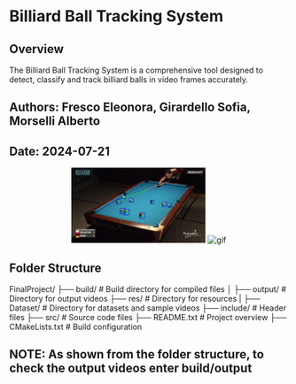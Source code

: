 # Billiard Ball Tracking System

## Overview
The Billiard Ball Tracking System is a comprehensive tool designed to detect, classify and track billiard balls in video frames accurately.

## Authors: Fresco Eleonora, Girardello Sofia, Morselli Alberto

## Date: 2024-07-21 

<p align="center">
    <img src="res/track3.jpg" alt="img" width="48%"/>
    <img src="res/game1_clip1.gif" alt="gif" width="48%"/>
</p>

## Folder Structure

FinalProject/
├── build/                 # Build directory for compiled files
│   ├── output/            # Directory for output videos
├── res/		   # Directory for resources
|   ├── Dataset/           # Directory for datasets and sample videos
├── include/               # Header files
├── src/                   # Source code files
├── README.txt             # Project overview 
├── CMakeLists.txt         # Build configuration


## NOTE: As shown from the folder structure, to check the output videos enter build/output
